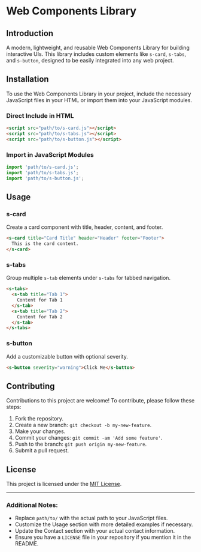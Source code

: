 # Web Components Library

## Introduction
A modern, lightweight, and reusable Web Components Library for building interactive UIs. This library includes custom elements like `s-card`, `s-tabs`, and `s-button`, designed to be easily integrated into any web project.

## Installation
To use the Web Components Library in your project, include the necessary JavaScript files in your HTML or import them into your JavaScript modules.

### Direct Include in HTML
```html
<script src="path/to/s-card.js"></script>
<script src="path/to/s-tabs.js"></script>
<script src="path/to/s-button.js"></script>
```

### Import in JavaScript Modules
```javascript
import 'path/to/s-card.js';
import 'path/to/s-tabs.js';
import 'path/to/s-button.js';
```

## Usage

### s-card
Create a card component with title, header, content, and footer.
```html
<s-card title="Card Title" header="Header" footer="Footer">
  This is the card content.
</s-card>
```

### s-tabs
Group multiple `s-tab` elements under `s-tabs` for tabbed navigation.
```html
<s-tabs>
  <s-tab title="Tab 1">
    Content for Tab 1
  </s-tab>
  <s-tab title="Tab 2">
    Content for Tab 2
  </s-tab>
</s-tabs>
```

### s-button
Add a customizable button with optional severity.
```html
<s-button severity="warning">Click Me</s-button>
```

## Contributing
Contributions to this project are welcome! To contribute, please follow these steps:

1. Fork the repository.
2. Create a new branch: `git checkout -b my-new-feature`.
3. Make your changes.
4. Commit your changes: `git commit -am 'Add some feature'`.
5. Push to the branch: `git push origin my-new-feature`.
6. Submit a pull request.

## License
This project is licensed under the [MIT License](LICENSE).

---

### Additional Notes:

- Replace `path/to/` with the actual path to your JavaScript files.
- Customize the Usage section with more detailed examples if necessary.
- Update the Contact section with your actual contact information.
- Ensure you have a `LICENSE` file in your repository if you mention it in the README.
